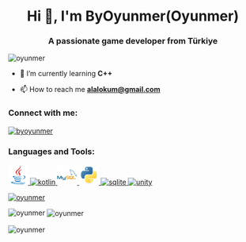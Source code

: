 <h1 align="center">Hi 👋, I'm ByOyunmer(Oyunmer)</h1>
<h3 align="center">A passionate game developer from Türkiye</h3>

<p align="left"> <img src="https://komarev.com/ghpvc/?username=oyunmer&label=Profile%20views&color=0e75b6&style=flat" alt="oyunmer" /> </p>

- 🌱 I’m currently learning **C++**

- 📫 How to reach me **alalokum@gmail.com**

<h3 align="left">Connect with me:</h3>
<p align="left">
<a href="https://www.youtube.com/c/byoyunmer" target="blank"><img align="center" src="https://raw.githubusercontent.com/rahuldkjain/github-profile-readme-generator/master/src/images/icons/Social/youtube.svg" alt="byoyunmer" height="30" width="40" /></a>
</p>

<h3 align="left">Languages and Tools:</h3>
<p align="left"></a> <a href="https://www.java.com" target="_blank" rel="noreferrer"> <img src="https://raw.githubusercontent.com/devicons/devicon/master/icons/java/java-original.svg" alt="java" width="40" height="40"/> </a> <a href="https://kotlinlang.org" target="_blank" rel="noreferrer"> <img src="https://www.vectorlogo.zone/logos/kotlinlang/kotlinlang-icon.svg" alt="kotlin" width="40" height="40"/> </a> <a href="https://www.mysql.com/" target="_blank" rel="noreferrer"> <img src="https://raw.githubusercontent.com/devicons/devicon/master/icons/mysql/mysql-original-wordmark.svg" alt="mysql" width="40" height="40"/> </a> <a href="https://www.python.org" target="_blank" rel="noreferrer"> <img src="https://raw.githubusercontent.com/devicons/devicon/master/icons/python/python-original.svg" alt="python" width="40" height="40"/> </a> <a href="https://www.sqlite.org/" target="_blank" rel="noreferrer"> <img src="https://www.vectorlogo.zone/logos/sqlite/sqlite-icon.svg" alt="sqlite" width="40" height="40"/> </a> <a href="https://unity.com/" target="_blank" rel="noreferrer"> <img src="https://www.vectorlogo.zone/logos/unity3d/unity3d-icon.svg" alt="unity" width="40" height="40"/> </a> </p>

<p align="left"> <a href="https://github.com/ryo-ma/github-profile-trophy"><img src="https://github-profile-trophy.vercel.app/?username=oyunmer" alt="oyunmer" /></a> </p>

<p><img align="left" src="https://github-readme-stats.vercel.app/api/top-langs?username=oyunmer&show_icons=true&locale=en&layout=compact" alt="oyunmer" /></p>

<p>&nbsp;<img align="center" src="https://github-readme-stats.vercel.app/api?username=oyunmer&show_icons=true&locale=en" alt="oyunmer" /></p>

<p><img align="center" src="https://github-readme-streak-stats.herokuapp.com/?user=oyunmer&" alt="oyunmer" /></p>
